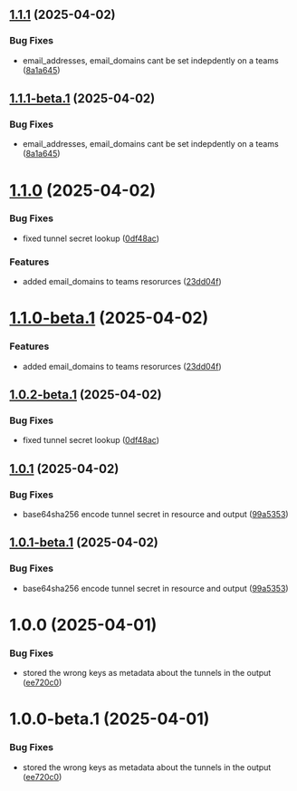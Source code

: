 ## [1.1.1](https://github.com/MonsieurDahlstrom/tf-cloudflare-ztna/compare/v1.1.0...v1.1.1) (2025-04-02)


### Bug Fixes

* email_addresses, email_domains cant be set indepdently on a teams ([8a1a645](https://github.com/MonsieurDahlstrom/tf-cloudflare-ztna/commit/8a1a645005cfc8d914ce8e4e184772571ed3bfa9))

## [1.1.1-beta.1](https://github.com/MonsieurDahlstrom/tf-cloudflare-ztna/compare/v1.1.0...v1.1.1-beta.1) (2025-04-02)


### Bug Fixes

* email_addresses, email_domains cant be set indepdently on a teams ([8a1a645](https://github.com/MonsieurDahlstrom/tf-cloudflare-ztna/commit/8a1a645005cfc8d914ce8e4e184772571ed3bfa9))

# [1.1.0](https://github.com/MonsieurDahlstrom/tf-cloudflare-ztna/compare/v1.0.1...v1.1.0) (2025-04-02)


### Bug Fixes

* fixed tunnel secret lookup ([0df48ac](https://github.com/MonsieurDahlstrom/tf-cloudflare-ztna/commit/0df48ac4401886cd56b5a98a08b01bf33a57dd28))


### Features

* added email_domains to teams resorurces ([23dd04f](https://github.com/MonsieurDahlstrom/tf-cloudflare-ztna/commit/23dd04f2a42bd56ebe628d14ff6b3eb3b28ab83d))

# [1.1.0-beta.1](https://github.com/MonsieurDahlstrom/tf-cloudflare-ztna/compare/v1.0.2-beta.1...v1.1.0-beta.1) (2025-04-02)


### Features

* added email_domains to teams resorurces ([23dd04f](https://github.com/MonsieurDahlstrom/tf-cloudflare-ztna/commit/23dd04f2a42bd56ebe628d14ff6b3eb3b28ab83d))

## [1.0.2-beta.1](https://github.com/MonsieurDahlstrom/tf-cloudflare-ztna/compare/v1.0.1...v1.0.2-beta.1) (2025-04-02)


### Bug Fixes

* fixed tunnel secret lookup ([0df48ac](https://github.com/MonsieurDahlstrom/tf-cloudflare-ztna/commit/0df48ac4401886cd56b5a98a08b01bf33a57dd28))

## [1.0.1](https://github.com/MonsieurDahlstrom/tf-cloudflare-ztna/compare/v1.0.0...v1.0.1) (2025-04-02)


### Bug Fixes

* base64sha256 encode tunnel secret in resource and output ([99a5353](https://github.com/MonsieurDahlstrom/tf-cloudflare-ztna/commit/99a53539cc6cb2d465c2ac2ba586287043a65a4f))

## [1.0.1-beta.1](https://github.com/MonsieurDahlstrom/tf-cloudflare-ztna/compare/v1.0.0...v1.0.1-beta.1) (2025-04-02)


### Bug Fixes

* base64sha256 encode tunnel secret in resource and output ([99a5353](https://github.com/MonsieurDahlstrom/tf-cloudflare-ztna/commit/99a53539cc6cb2d465c2ac2ba586287043a65a4f))

# 1.0.0 (2025-04-01)
### Bug Fixes
* stored the wrong keys as metadata about the tunnels in the output ([ee720c0](https://github.com/MonsieurDahlstrom/tf-cloudflare-ztna/commit/ee720c0e223225c58c111e73330a6429c112c769))

# 1.0.0-beta.1 (2025-04-01)
### Bug Fixes
* stored the wrong keys as metadata about the tunnels in the output ([ee720c0](https://github.com/MonsieurDahlstrom/tf-cloudflare-ztna/commit/ee720c0e223225c58c111e73330a6429c112c769))
